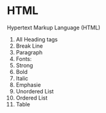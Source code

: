 # HTML
Hypertext Markup Language (HTML)

1. All Heading tags
2. Break Line
3. Paragraph
4. Fonts: 
  1. Strong
  2. Bold
  3. Italic
  4. Emphasie
5. Unordered List
6. Ordered List
7. Table <table></table>
